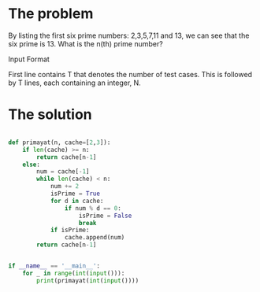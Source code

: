 # The problem

By listing the first six prime numbers: 2,3,5,7,11 and 13, we can see that the six prime is 13.
What is the n(th) prime number?

Input Format

First line contains T that denotes the number of test cases. This is followed by T lines, each containing an integer, N.

# The solution

```python

def primayat(n, cache=[2,3]):
    if len(cache) >= n:
        return cache[n-1]
    else:
        num = cache[-1]
        while len(cache) < n:
            num += 2
            isPrime = True
            for d in cache:
                if num % d == 0:
                    isPrime = False
                    break
            if isPrime:
                cache.append(num)
        return cache[n-1]


if __name__ == '__main__':
    for _ in range(int(input())):
        print(primayat(int(input())))

```